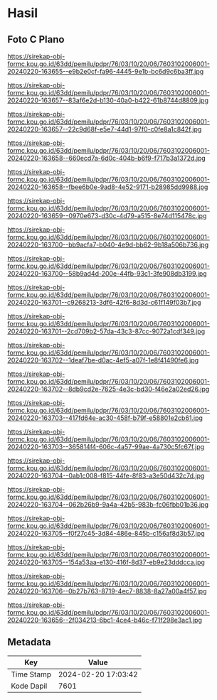 # Hasil

## Foto C Plano

https://sirekap-obj-formc.kpu.go.id/63dd/pemilu/pdpr/76/03/10/20/06/7603102006001-20240220-163655--e9b2e0cf-fa96-4445-9e1b-bc6d9c6ba3ff.jpg

https://sirekap-obj-formc.kpu.go.id/63dd/pemilu/pdpr/76/03/10/20/06/7603102006001-20240220-163657--83af6e2d-b130-40a0-b422-61b8744d8809.jpg

https://sirekap-obj-formc.kpu.go.id/63dd/pemilu/pdpr/76/03/10/20/06/7603102006001-20240220-163657--22c9d68f-e5e7-44d1-97f0-c0fe8a1c842f.jpg

https://sirekap-obj-formc.kpu.go.id/63dd/pemilu/pdpr/76/03/10/20/06/7603102006001-20240220-163658--660ecd7a-6d0c-404b-b6f9-f717b3a1372d.jpg

https://sirekap-obj-formc.kpu.go.id/63dd/pemilu/pdpr/76/03/10/20/06/7603102006001-20240220-163658--fbee6b0e-9ad8-4e52-9171-b28985dd9988.jpg

https://sirekap-obj-formc.kpu.go.id/63dd/pemilu/pdpr/76/03/10/20/06/7603102006001-20240220-163659--0970e673-d30c-4d79-a515-8e74d115478c.jpg

https://sirekap-obj-formc.kpu.go.id/63dd/pemilu/pdpr/76/03/10/20/06/7603102006001-20240220-163700--bb9acfa7-b040-4e9d-bb62-9b18a506b736.jpg

https://sirekap-obj-formc.kpu.go.id/63dd/pemilu/pdpr/76/03/10/20/06/7603102006001-20240220-163700--58b9ad4d-200e-44fb-93c1-3fe908db3199.jpg

https://sirekap-obj-formc.kpu.go.id/63dd/pemilu/pdpr/76/03/10/20/06/7603102006001-20240220-163701--c9268213-3df6-42f6-8d3d-c61f149f03b7.jpg

https://sirekap-obj-formc.kpu.go.id/63dd/pemilu/pdpr/76/03/10/20/06/7603102006001-20240220-163701--2cd709b2-57da-43c3-87cc-9072a1cdf349.jpg

https://sirekap-obj-formc.kpu.go.id/63dd/pemilu/pdpr/76/03/10/20/06/7603102006001-20240220-163702--1deaf7be-d0ac-4ef5-a07f-1e8f41490fe6.jpg

https://sirekap-obj-formc.kpu.go.id/63dd/pemilu/pdpr/76/03/10/20/06/7603102006001-20240220-163702--8db9cd2e-7625-4e3c-bd30-f46e2a02ed26.jpg

https://sirekap-obj-formc.kpu.go.id/63dd/pemilu/pdpr/76/03/10/20/06/7603102006001-20240220-163703--417fd64e-ac30-458f-b79f-e58801e2cb61.jpg

https://sirekap-obj-formc.kpu.go.id/63dd/pemilu/pdpr/76/03/10/20/06/7603102006001-20240220-163703--365814f4-606c-4a57-99ae-4a730c5fc67f.jpg

https://sirekap-obj-formc.kpu.go.id/63dd/pemilu/pdpr/76/03/10/20/06/7603102006001-20240220-163704--0ab1c008-f815-44fe-8f83-a3e50d432c7d.jpg

https://sirekap-obj-formc.kpu.go.id/63dd/pemilu/pdpr/76/03/10/20/06/7603102006001-20240220-163704--062b26b9-9a4a-42b5-983b-fc06fbb01b36.jpg

https://sirekap-obj-formc.kpu.go.id/63dd/pemilu/pdpr/76/03/10/20/06/7603102006001-20240220-163705--f0f27c45-3d84-486e-845b-c156af8d3b57.jpg

https://sirekap-obj-formc.kpu.go.id/63dd/pemilu/pdpr/76/03/10/20/06/7603102006001-20240220-163705--154a53aa-e130-416f-8d37-eb9e23dddcca.jpg

https://sirekap-obj-formc.kpu.go.id/63dd/pemilu/pdpr/76/03/10/20/06/7603102006001-20240220-163706--0b27b763-8719-4ec7-8838-8a27a00a4f57.jpg

https://sirekap-obj-formc.kpu.go.id/63dd/pemilu/pdpr/76/03/10/20/06/7603102006001-20240220-163656--2f034213-6bc1-4ce4-b46c-f71f298e3ac1.jpg


## Metadata

| Key        | Value               |
| ---------- | ------------------- |
| Time Stamp | 2024-02-20 17:03:42 |
| Kode Dapil | 7601                |



